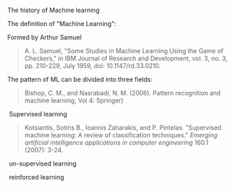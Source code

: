 The history of Machine learning

The definition of "Machine Learning":

Formed by Arthur Samuel 

> A. L. Samuel, "Some Studies in Machine Learning Using the Game of Checkers," in IBM Journal of Research and Development, vol. 3, no. 3, pp. 210-229, July 1959, doi: 10.1147/rd.33.0210.

The pattern of ML can be divided into three fields:

> Bishop, C. M., and Nasrabadi, N. M. (2006). Pattern recognition and machine learning, Vol 4: Springer)

​	Supervised learning

> Kotsiantis, Sotiris B., Ioannis Zaharakis, and P. Pintelas. "Supervised machine learning: A review of classification techniques." *Emerging artificial intelligence applications in computer engineering* 160.1 (2007): 3-24.

​	un-supervised learning

​	reinforced learning

> 

